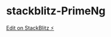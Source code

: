 # stackblitz-PrimeNg

[Edit on StackBlitz ⚡️](https://stackblitz.com/edit/stackblitz-starters-j629hf)